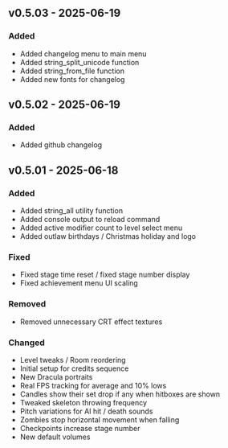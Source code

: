 ## v0.5.03 - 2025-06-19

### Added
- Added changelog menu to main menu
- Added string_split_unicode function
- Added string_from_file function
- Added new fonts for changelog

## v0.5.02 - 2025-06-19

### Added
- Added github changelog

## v0.5.01 - 2025-06-18

### Added
- Added string_all utility function
- Added console output to reload command
- Added active modifier count to level select menu
- Added outlaw birthdays / Christmas holiday and logo

### Fixed
- Fixed stage time reset / fixed stage number display
- Fixed achievement menu UI scaling

### Removed
- Removed unnecessary CRT effect textures

### Changed
- Level tweaks / Room reordering
- Initial setup for credits sequence
- New Dracula portraits
- Real FPS tracking for average and 10% lows
- Candles show their set drop if any when hitboxes are shown
- Tweaked skeleton throwing frequency
- Pitch variations for AI hit / death sounds
- Zombies stop horizontal movement when falling
- Checkpoints increase stage number
- New default volumes
